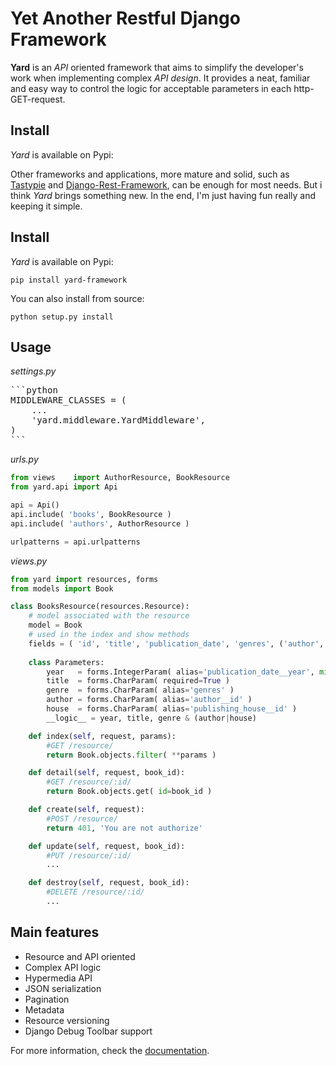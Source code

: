 # Yet Another Restful Django Framework

**Yard** is an *API* oriented framework that aims to simplify the developer's work when implementing complex *API design*. It provides a neat, familiar and easy way to control the logic for acceptable parameters in each http-GET-request.


## Install

*Yard* is available on Pypi:

Other frameworks and applications, more mature and solid, such as [Tastypie](http://django-tastypie.readthedocs.org/en/latest/) and [Django-Rest-Framework](http://django-rest-framework.org/), can be enough for most needs. But i think *Yard* brings something new. In the end, I'm just having fun really and keeping it simple.

## Install

*Yard* is available on Pypi:

    pip install yard-framework
    
You can also install from source:

    python setup.py install


## Usage

*settings.py*
<pre>
```python    
MIDDLEWARE_CLASSES = (
    ...
    'yard.middleware.YardMiddleware',
)
```
</pre>

*urls.py*

```python
from views    import AuthorResource, BookResource
from yard.api import Api

api = Api()
api.include( 'books', BookResource )
api.include( 'authors', AuthorResource )

urlpatterns = api.urlpatterns
```

*views.py*

```python
from yard import resources, forms
from models import Book

class BooksResource(resources.Resource):
    # model associated with the resource
    model = Book
    # used in the index and show methods
    fields = ( 'id', 'title', 'publication_date', 'genres', ('author', ('name', 'age',)) )
    
    class Parameters:
        year   = forms.IntegerParam( alias='publication_date__year', min=1970, max=2012 )
        title  = forms.CharParam( required=True )
        genre  = forms.CharParam( alias='genres' )
        author = forms.CharParam( alias='author__id' )
        house  = forms.CharParam( alias='publishing_house__id' )
        __logic__ = year, title, genre & (author|house)

    def index(self, request, params):
        #GET /resource/
        return Book.objects.filter( **params )

    def detail(self, request, book_id):
        #GET /resource/:id/
        return Book.objects.get( id=book_id )

    def create(self, request):
        #POST /resource/
        return 401, 'You are not authorize'

    def update(self, request, book_id):
        #PUT /resource/:id/
        ...

    def destroy(self, request, book_id):
        #DELETE /resource/:id/
        ...
```


## Main features

- Resource and API oriented 
- Complex API logic
- Hypermedia API
- JSON serialization
- Pagination
- Metadata
- Resource versioning
- Django Debug Toolbar support

For more information, check the [documentation](docs/index.md).
